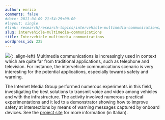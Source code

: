 ```yaml
---
author: enrico
comments: false
#date: 2011-04-09 21:54:29+00:00
#layout: single
#link: research/research-topics/intervehicle-multimedia-communications/
slug: intervehicle-multimedia-communications
title: Intervehicle multimedia communications
wordpress_id: 225
---
```


[![]({{site.baseurl}}/res/2011/04/intervehicle_per_sito_gruppo_v3.png)]({{site.baseurl}}/res/2011/04/intervehicle_per_sito_gruppo_v3.png){: .align-left} Multimedia communications is increasingly used in context which are quite far from traditional applications, such as telephone and television. For instance, the intervehicle communications scenario is very interesting for the potential applications, especially towards safety and warning.

The Internet Media Group performed numerous experiments in this field, investigating the best solutions to transmit voice and video among vehicles and with the infrastructure. The activity involved numerous practical experimentations and it led to a demonstrator showing how to improve safety at intersections by means of warning messages captured by onboard devices. See the [project site](http://media.polito.it/WiSafety) for more information (in Italian).

